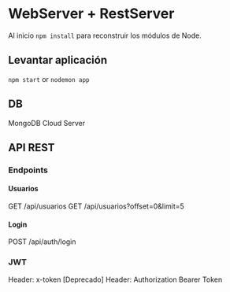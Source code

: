 # WebServer + RestServer

Al inicio ```npm install``` para reconstruir los módulos de Node.

## Levantar aplicación
```npm start```
or
```nodemon app```

## DB
MongoDB Cloud Server

## API REST
### Endpoints 
#### Usuarios
GET /api/usuarios
GET /api/usuarios?offset=0&limit=5
#### Login
POST /api/auth/login
### JWT
Header: x-token [Deprecado]
Header: Authorization Bearer Token
